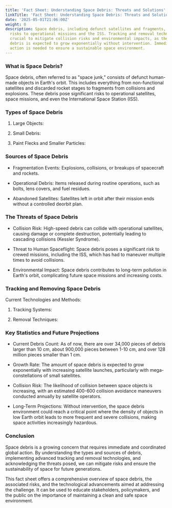 ```yaml
---
title: 'Fact Sheet: Understanding Space Debris: Threats and Solutions'
linkTitle: 'Fact Sheet: Understanding Space Debris: Threats and Solutions'
date: '2025-05-01T21:06:00Z'
weight: 0
description: Space debris, including defunct satellites and fragments, poses significant
  risks to operational missions and the ISS. Tracking and removal technologies are
  crucial to mitigate collision risks and environmental impacts, as the amount of
  debris is expected to grow exponentially without intervention. Immediate global
  action is needed to ensure a sustainable space environment.
---
```



### What is Space Debris?

Space debris, often referred to as "space junk," consists of defunct human-made objects in Earth's orbit. This includes everything from non-functional satellites and discarded rocket stages to fragments from collisions and explosions. These debris pose significant risks to operational satellites, space missions, and even the International Space Station (ISS).

### Types of Space Debris

1. Large Objects:

1. Small Debris:

1. Paint Flecks and Smaller Particles:

### Sources of Space Debris

- Fragmentation Events: Explosions, collisions, or breakups of spacecraft and rockets.

- Operational Debris: Items released during routine operations, such as bolts, lens covers, and fuel residues.

- Abandoned Satellites: Satellites left in orbit after their mission ends without a controlled deorbit plan.

### The Threats of Space Debris

- Collision Risk: High-speed debris can collide with operational satellites, causing damage or complete destruction, potentially leading to cascading collisions (Kessler Syndrome).

- Threat to Human Spaceflight: Space debris poses a significant risk to crewed missions, including the ISS, which has had to maneuver multiple times to avoid collisions.

- Environmental Impact: Space debris contributes to long-term pollution in Earth's orbit, complicating future space missions and increasing costs.

### Tracking and Removing Space Debris

Current Technologies and Methods:

1. Tracking Systems:

1. Removal Techniques:

### Key Statistics and Future Projections

- Current Debris Count: As of now, there are over 34,000 pieces of debris larger than 10 cm, about 900,000 pieces between 1-10 cm, and over 128 million pieces smaller than 1 cm.

- Growth Rate: The amount of space debris is expected to grow exponentially with increasing satellite launches, particularly with mega-constellations of small satellites.

- Collision Risk: The likelihood of collision between space objects is increasing, with an estimated 400-600 collision avoidance maneuvers conducted annually by satellite operators.

- Long-Term Projections: Without intervention, the space debris environment could reach a critical point where the density of objects in low Earth orbit leads to more frequent and severe collisions, making space activities increasingly hazardous.

### Conclusion

Space debris is a growing concern that requires immediate and coordinated global action. By understanding the types and sources of debris, implementing advanced tracking and removal technologies, and acknowledging the threats posed, we can mitigate risks and ensure the sustainability of space for future generations.

<!-- Unsupported block type: divider -->

This fact sheet offers a comprehensive overview of space debris, the associated risks, and the technological advancements aimed at addressing the challenge. It can be used to educate stakeholders, policymakers, and the public on the importance of maintaining a clean and safe space environment.